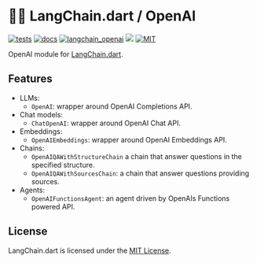 # 🦜️🔗 LangChain.dart / OpenAI

[![tests](https://img.shields.io/github/actions/workflow/status/davidmigloz/langchain_dart/test.yaml?logo=github&label=tests)](https://github.com/davidmigloz/langchain_dart/actions/workflows/test.yaml)
[![docs](https://img.shields.io/github/actions/workflow/status/davidmigloz/langchain_dart/pages%2Fpages-build-deployment?logo=github&label=docs)](https://github.com/davidmigloz/langchain_dart/actions/workflows/pages/pages-build-deployment)
[![langchain_openai](https://img.shields.io/pub/v/langchain_openai.svg)](https://pub.dev/packages/langchain_openai)
[![](https://dcbadge.vercel.app/api/server/x4qbhqecVR?style=flat)](https://discord.gg/x4qbhqecVR)
[![MIT](https://img.shields.io/badge/license-MIT-purple.svg)](https://github.com/davidmigloz/langchain_dart/blob/main/LICENSE)

OpenAI module for [LangChain.dart](https://github.com/davidmigloz/langchain_dart).

## Features

- LLMs:
  * `OpenAI`: wrapper around OpenAI Completions API.
- Chat models:
  * `ChatOpenAI`: wrapper around OpenAI Chat API.
- Embeddings:
  * `OpenAIEmbeddings`: wrapper around OpenAI Embeddings API.
- Chains:
  * `OpenAIQAWithStructureChain` a chain that answer questions in the specified 
    structure.
  * `OpenAIQAWithSourcesChain`: a chain that answer questions providing sources.
- Agents:
  * `OpenAIFunctionsAgent`: an agent driven by OpenAIs Functions powered API.

## License

LangChain.dart is licensed under the
[MIT License](https://github.com/davidmigloz/langchain_dart/blob/main/LICENSE).

